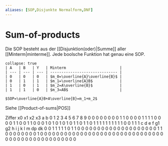 ```yaml
---
aliases: [SOP,Disjunkte Normalform,DNF]
---
```

# Sum-of-products
Die SOP besteht aus der [[Disjunktion(oder)|Summe]] aller [[Minterm|minterme]].
Jede boolsche Funktion hat genau eine SOP.
```ad-example
collapse: true
| A   | B   | Y   | Minterm                        |
| --- | --- | --- | ------------------------------ |
| 0   | 0   | 0   | $m_0=\overline{A}\overline{B}$ |
| 0   | 1   | 1   | $m_1=\overline{A}B$            |
| 1   | 0   | 1   | $m_2=A\overline{B}$            |
| 1   | 1   | 0   | $m_3=AB$                       |

$SOP=\overline{A}B+A\overline{B}=m_1+m_2$
```

Siehe [[Product-of-sums|POS]]

Ziffer x0 x1 x2 x3 a b
0
1
2
3
4
5
6
7
8
9 0
0
0
0
0
0
0
0
1
1 0
0
0
0
1
1
1
1
0
0 0
0
1
1
0
0
1
1
0
0 0
1
0
1
0
1
0
1
0
1 1
0
1
1
0
1
1
1
1
1 1
1
1
1
1
0
0
1
1
1
c
d
e
f
g1
g2 h i j k l m dp dk
0
0
1
1
1
1
1
0
1
1 0
0
0
0
0
0
0
0
0
0 0
0
0
0
0
0
0
0
0
0 1
1
0
0
0
0
0
0
0
0 1
0
0
0
0
0
0
0
0
0 0
0
0
0
0
0
0
0
0
0 0
0
0
0
0
0
0
0
0
0 0
0
0
0
0
0
0
0
0
0 0
0
0
0
0
0
0
0
0
0